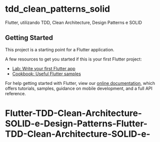 # tdd_clean_patterns_solid

Flutter, utilizando TDD, Clean Architecture, Design Patterns e SOLID

## Getting Started

This project is a starting point for a Flutter application.

A few resources to get you started if this is your first Flutter project:

- [Lab: Write your first Flutter app](https://flutter.dev/docs/get-started/codelab)
- [Cookbook: Useful Flutter samples](https://flutter.dev/docs/cookbook)

For help getting started with Flutter, view our
[online documentation](https://flutter.dev/docs), which offers tutorials,
samples, guidance on mobile development, and a full API reference.
# Flutter-TDD-Clean-Architecture-SOLID-e-Design-Patterns-Flutter-TDD-Clean-Architecture-SOLID-e-
